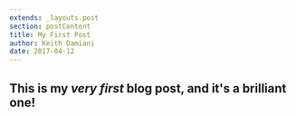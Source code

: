 ```yaml
---
extends: _layouts.post
section: postContent
title: My First Post
author: Keith Damiani
date: 2017-04-12
---
```


## This is my _very first_ blog post, and it's a brilliant one!
